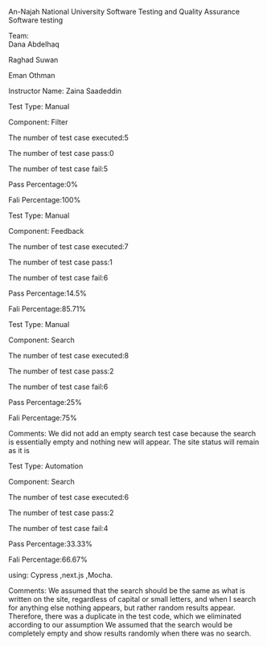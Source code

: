 An-Najah National University
Software Testing and Quality Assurance
Software testing

Team:                                                                                                                             
Dana Abdelhaq

Raghad Suwan

Eman Othman  

Instructor Name:
Zaina Saadeddin  


Test Type: Manual

Component: Filter

The number of test case executed:5

The number of test case pass:0

The number of test case fail:5

Pass Percentage:0%

Fali Percentage:100%


 
Test Type: Manual 

Component: Feedback

The number of test case executed:7

The number of test case pass:1

The number of test case fail:6

Pass Percentage:14.5%

Fali Percentage:85.71%



Test Type: Manual 

Component: Search

The number of test case executed:8

The number of test case pass:2

The number of test case fail:6

Pass Percentage:25%

Fali Percentage:75%

Comments: We did not add an empty search test case because the search is essentially empty and nothing new will appear.
The site status will remain as it is






Test Type: Automation

Component: Search

The number of test case executed:6

The number of test case pass:2

The number of test case fail:4

Pass Percentage:33.33%

Fali Percentage:66.67%


using:
Cypress ,next.js ,Mocha.

Comments:
We assumed that the search should be the same as what is written on the site,
regardless of capital or small letters, and when I search for anything else nothing appears,
but rather random results appear.
Therefore, there was a duplicate in the test code, which we eliminated according to our assumption
We assumed that the search would be completely empty and show results randomly when there was no search.

